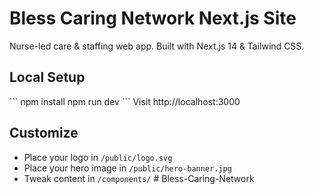 # Bless Caring Network Next.js Site

Nurse-led care & staffing web app. Built with Next.js 14 & Tailwind CSS.

## Local Setup
\`\`\`
npm install
npm run dev
\`\`\`
Visit http://localhost:3000

## Customize
- Place your logo in `/public/logo.svg`
- Place your hero image in `/public/hero-banner.jpg`
- Tweak content in `/components/`
#   B l e s s - C a r i n g - N e t w o r k  
 